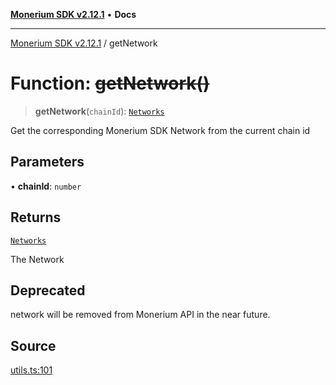 [**Monerium SDK v2.12.1**](../README.md) • **Docs**

---

[Monerium SDK v2.12.1](../README.md) / getNetwork

# Function: ~~getNetwork()~~

> **getNetwork**(`chainId`): [`Networks`](../type-aliases/Networks.md)

Get the corresponding Monerium SDK Network from the current chain id

## Parameters

• **chainId**: `number`

## Returns

[`Networks`](../type-aliases/Networks.md)

The Network

## Deprecated

network will be removed from Monerium API in the near future.

## Source

[utils.ts:101](https://github.com/monerium/js-monorepo/blob/26e2ea0861cb901d7ae432326a3f8b4932fe0d47/packages/sdk/src/utils.ts#L101)
